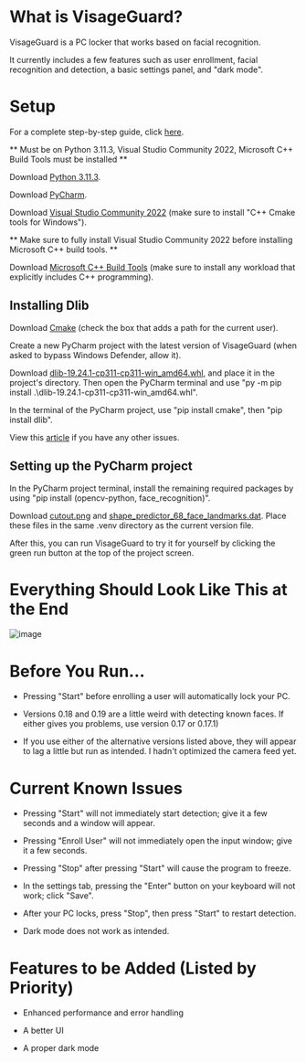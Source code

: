 # What is VisageGuard?

VisageGuard is a PC locker that works based on facial recognition. 

It currently includes a few features such as user enrollment, facial recognition and detection, a basic settings panel, and "dark mode".

# Setup

For a complete step-by-step guide, click [here](https://github.com/lucaxbandini/VisageGuard/blob/main/Step-By-Step-Guide.md).

** Must be on Python 3.11.3, Visual Studio Community 2022, Microsoft C++ Build Tools must be installed **

Download [Python 3.11.3](https://www.python.org/downloads/release/python-3113/).

Download [PyCharm](https://www.jetbrains.com/pycharm/download/?section=windows).

Download [Visual Studio Community 2022](https://visualstudio.microsoft.com/downloads/?q=build+tools) (make sure to install "C++ Cmake tools for Windows").

** Make sure to fully install Visual Studio Community 2022 before installing Microsoft C++ build tools. **

Download [Microsoft C++ Build Tools](https://visualstudio.microsoft.com/visual-cpp-build-tools/) (make sure to install any workload that explicitly includes C++ programming).

## Installing Dlib

Download [Cmake](https://cmake.org/download/) (check the box that adds a path for the current user).

Create a new PyCharm project with the latest version of VisageGuard (when asked to bypass Windows Defender, allow it).

Download [dlib-19.24.1-cp311-cp311-win_amd64.whl](https://github.com/Murtaza-Saeed/dlib/blob/master/dlib-19.24.1-cp311-cp311-win_amd64.whl), and place it in the project's directory. Then open the PyCharm terminal and use "py -m pip install .\dlib-19.24.1-cp311-cp311-win_amd64.whl".

In the terminal of the PyCharm project, use "pip install cmake", then "pip install dlib".

View this [article](https://medium.com/analytics-vidhya/how-to-install-dlib-library-for-python-in-windows-10-57348ba1117f) if you have any other issues.

## Setting up the PyCharm project

In the PyCharm project terminal, install the remaining required packages by using "pip install (opencv-python, face_recognition)".

Download [cutout.png](https://github.com/lucaxbandini/VisageGuard/tree/main/Photos/cutout.png) and [shape_predictor_68_face_landmarks.dat](https://github.com/italojs/facial-landmarks-recognition/blob/master/shape_predictor_68_face_landmarks.dat). Place these files in the same .venv directory as the current version file.

After this, you can run VisageGuard to try it for yourself by clicking the green run button at the top of the project screen.

# Everything Should Look Like This at the End

![image](https://github.com/lucaxbandini/VisageGuard/assets/152310492/73d8134e-b338-492b-8ac4-9a4f2ef9215d)

# Before You Run...

- Pressing "Start" before enrolling a user will automatically lock your PC.

- Versions 0.18 and 0.19 are a little weird with detecting known faces. If either gives you problems, use version 0.17 or 0.17.1)
  
- If you use either of the alternative versions listed above, they will appear to lag a little but run as intended. I hadn't optimized the camera feed yet.

# Current Known Issues

- Pressing "Start" will not immediately start detection; give it a few seconds and a window will appear.

- Pressing "Enroll User" will not immediately open the input window; give it a few seconds.

- Pressing "Stop" after pressing "Start" will cause the program to freeze.

- In the settings tab, pressing the "Enter" button on your keyboard will not work; click "Save".

- After your PC locks, press "Stop", then press "Start" to restart detection.

- Dark mode does not work as intended.

# Features to be Added (Listed by Priority)
  
- Enhanced performance and error handling
  
- A better UI
  
- A proper dark mode




